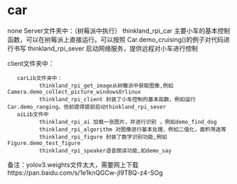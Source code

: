 # car
none
Server文件夹中：（树莓派中执行）
        thinkland_rpi_car 主要小车的基本控制函数，可以在树莓派上直接运行。可以按照  Car.demo_cruising()的例子对代码进行书写
		thinkland_rpi_sever 启动网络服务，提供远程对小车进行控制

client文件夹中：

       carLib文件夹中：
              thinkland_rpi_get_image从树莓派中获取图像,例如Camera.demo_collect_picture_windowsOrlinux
              thinkland_rpi_client 封装了小车控制的基本函数，例如运行Car.demo_ranging。但前提得提前启动thinkland_rpi_sever
	   aiLib文件中
              thinkland_rpi_ai 加载一张图片，并进行识别 ，例如demo_find_dog
              thinkland_rpi_algorithm 对图像进行基本处理，例如二值化，面积筛选等
              thinkland_rpi_figure 封装了数字识别功能,例如Figure.demo_test_figure
              thinkland_rpi_speaker语音朗读功能,如demo_say
			  
备注：yolov3.weights文件太大，需要网上下载https://pan.baidu.com/s/1e1knQGCw-jl9TBQ-z4-SOg
